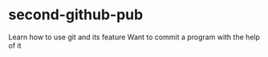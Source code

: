 # second-github-pub
Learn how to use git and its feature 
Want to commit a program with the help of it
